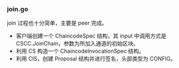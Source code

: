 ### join.go

join 过程也十分简单，主要是 peer 完成。

* 客户端创建一个 ChaincodeSpec 结构，其 input 中调用方式是 CSCC.JoinChain，参数为所加入通道的初始区块。
* 利用 CS 构造一个 ChaincodeInvocationSpec 结构。
* 利用 CIS，创建 Proposal 结构并进行签名，头部类型为 CONFIG。